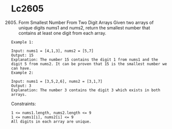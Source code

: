 # Lc2605

2605. Form Smallest Number From Two Digit Arrays
Given two arrays of unique digits nums1 and nums2, return the smallest number that contains at least one digit from each array.
 

```
Example 1:

Input: nums1 = [4,1,3], nums2 = [5,7]
Output: 15
Explanation: The number 15 contains the digit 1 from nums1 and the digit 5 from nums2. It can be proven that 15 is the smallest number we can have.
Example 2:

Input: nums1 = [3,5,2,6], nums2 = [3,1,7]
Output: 3
Explanation: The number 3 contains the digit 3 which exists in both arrays.
```
 

Constraints:

```
1 <= nums1.length, nums2.length <= 9
1 <= nums1[i], nums2[i] <= 9
All digits in each array are unique.
```

